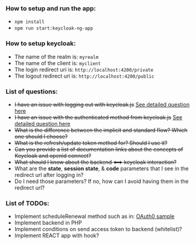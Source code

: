 ### How to setup and run the app:

- `npm install`
- `npm run start:keycloak-ng-app`

### How to setup keycloak:

- The name of the realm is: `myrealm`
- The name of the client is: `myclient`
- The login redirect uri is: `http://localhost:4200/private`
- The logout redirect uri is: `http://localhost:4200/public`


### List of questions: 

- ~~I have an issue with logging out with keycloak.js~~ [See detailed question here](https://keycloak.discourse.group/t/issue-with-keycloack-js-s-logout-method-causing-a-cancelled-request-in-chrome/12664)
- ~~I have an issue with the authenticated method from keycloak.js~~ [See detailed question here](https://keycloak.discourse.group/t/keycloak-js-s-authenticated-method-returning-true-whereas-i-have-logged-out-all-sessions/12663)
- ~~What is the difference between the implicit and standard flow? Which one should I choose?~~
- ~~What is the refresh/update token method for? Should I use it?~~
- ~~Can you provide a list of documentation links about the concepts of Keycloak and openid connect?~~
- ~~What should I know about the backend <==> keycloak interaction?~~
- What are the **state**, **session state**, & **code** parameters that I see in the redirect url after logging in?
- Do I need those parameters? If no, how can I avoid having them in the redirect url?

### List of TODOs: 

- Implement scheduleRenewal method such as in: [OAuth0 sample](https://github.com/auth0-samples/auth0-pnp-exampleco-timesheets/blob/a38bb8667520db7c06db0ea74f6110232e776299/timesheets-spa/angular/src/app/auth/auth.service.ts#L115)
- Implement backend in PHP
- Implement conditions on send access token to backend (whitelist)?
- Implement REACT app with hook?
